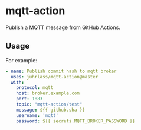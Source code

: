 # mqtt-action

Publish a MQTT message from GitHub Actions.

## Usage

For example:

```yaml
- name: Publish commit hash to mqtt broker
  uses: juhrlass/mqtt-action@master
  with:
    protocol: mqtt
    host: broker.example.com
    port: 1883
    topic: "mqtt-action/test"
    message: ${{ github.sha }}
    username: 'mqtt'
    password: ${{ secrets.MQTT_BROKER_PASSWORD }}
```


